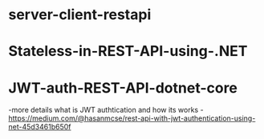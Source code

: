 ﻿# server-client-restapi
# Stateless-in-REST-API-using-.NET
# JWT-auth-REST-API-dotnet-core
-more details what is JWT authtication and how its works - https://medium.com/@hasanmcse/rest-api-with-jwt-authentication-using-net-45d3461b650f
